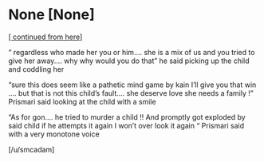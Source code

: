 # None [None]
[[ continued from here] ](https://www.reddit.com/r/GodhoodWB/comments/fwp5rk/endless_pantheon_turn_7/fn0c98p/?utm_source=share&utm_medium=ios_app&utm_name=iossmf) 

“ regardless who made her you or him.... she is a mix of us and you tried to give her away.... why why would you do that” he said picking up the child and coddling her 

“sure this does seem like a pathetic mind game by kain I’ll give you that win ....  but that is not this child’s fault.... she deserve love she needs a family !” Prismari said looking at the child with a smile 


“As for gon.... he tried to murder a child !! And promptly got exploded by said child if he attempts it again I won’t over look it again “ Prismari said with a very monotone voice 


[/u/smcadam]
